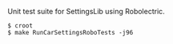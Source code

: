 Unit test suite for SettingsLib using Robolectric.

```
$ croot
$ make RunCarSettingsRoboTests -j96
```